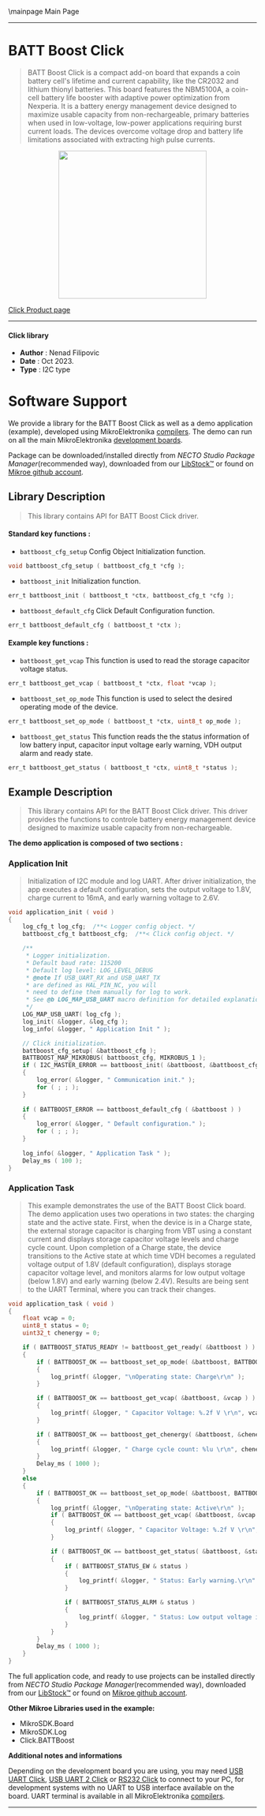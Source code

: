 \mainpage Main Page

---
# BATT Boost Click

> BATT Boost Click is a compact add-on board that expands a coin battery cell's lifetime and current capability, like the CR2032 and lithium thionyl batteries. This board features the NBM5100A, a coin-cell battery life booster with adaptive power optimization from Nexperia. It is a battery energy management device designed to maximize usable capacity from non-rechargeable, primary batteries when used in low-voltage, low-power applications requiring burst current loads. The devices overcome voltage drop and battery life limitations associated with extracting high pulse currents.

<p align="center">
  <img src="https://download.mikroe.com/images/click_for_ide/battboost_click.png" height=300px>
</p>

[Click Product page](https://www.mikroe.com/batt-boost-click)

---


#### Click library

- **Author**        : Nenad Filipovic
- **Date**          : Oct 2023.
- **Type**          : I2C type


# Software Support

We provide a library for the BATT Boost Click
as well as a demo application (example), developed using MikroElektronika
[compilers](https://www.mikroe.com/necto-studio).
The demo can run on all the main MikroElektronika [development boards](https://www.mikroe.com/development-boards).

Package can be downloaded/installed directly from *NECTO Studio Package Manager*(recommended way), downloaded from our [LibStock&trade;](https://libstock.mikroe.com) or found on [Mikroe github account](https://github.com/MikroElektronika/mikrosdk_click_v2/tree/master/clicks).

## Library Description

> This library contains API for BATT Boost Click driver.

#### Standard key functions :

- `battboost_cfg_setup` Config Object Initialization function.
```c
void battboost_cfg_setup ( battboost_cfg_t *cfg );
```

- `battboost_init` Initialization function.
```c
err_t battboost_init ( battboost_t *ctx, battboost_cfg_t *cfg );
```

- `battboost_default_cfg` Click Default Configuration function.
```c
err_t battboost_default_cfg ( battboost_t *ctx );
```

#### Example key functions :

- `battboost_get_vcap` This function is used to read the storage capacitor voltage status.
```c
err_t battboost_get_vcap ( battboost_t *ctx, float *vcap );
```

- `battboost_set_op_mode` This function is used to select the desired operating mode of the device.
```c
err_t battboost_set_op_mode ( battboost_t *ctx, uint8_t op_mode );
```

- `battboost_get_status` This function reads the the status information of low battery input, capacitor input voltage early warning, VDH output alarm and ready state.
```c
err_t battboost_get_status ( battboost_t *ctx, uint8_t *status );
```

## Example Description

> This library contains API for the BATT Boost Click driver.
> This driver provides the functions to controle battery energy management 
> device designed to maximize usable capacity from non-rechargeable.

**The demo application is composed of two sections :**

### Application Init

> Initialization of I2C module and log UART.
> After driver initialization, the app executes a default configuration, 
> sets the output voltage to 1.8V, charge current to 16mA, 
> and early warning voltage to 2.6V.

```c
void application_init ( void ) 
{
    log_cfg_t log_cfg;  /**< Logger config object. */
    battboost_cfg_t battboost_cfg;  /**< Click config object. */

    /** 
     * Logger initialization.
     * Default baud rate: 115200
     * Default log level: LOG_LEVEL_DEBUG
     * @note If USB_UART_RX and USB_UART_TX 
     * are defined as HAL_PIN_NC, you will 
     * need to define them manually for log to work. 
     * See @b LOG_MAP_USB_UART macro definition for detailed explanation.
     */
    LOG_MAP_USB_UART( log_cfg );
    log_init( &logger, &log_cfg );
    log_info( &logger, " Application Init " );

    // Click initialization.
    battboost_cfg_setup( &battboost_cfg );
    BATTBOOST_MAP_MIKROBUS( battboost_cfg, MIKROBUS_1 );
    if ( I2C_MASTER_ERROR == battboost_init( &battboost, &battboost_cfg ) ) 
    {
        log_error( &logger, " Communication init." );
        for ( ; ; );
    }
    
    if ( BATTBOOST_ERROR == battboost_default_cfg ( &battboost ) )
    {
        log_error( &logger, " Default configuration." );
        for ( ; ; );
    }
    
    log_info( &logger, " Application Task " );
    Delay_ms ( 100 );
}
```

### Application Task

> This example demonstrates the use of the BATT Boost Click board. 
> The demo application uses two operations in two states: 
> the charging state and the active state. First, when the device is in a Charge state, 
> the external storage capacitor is charging from VBT using a constant current 
> and displays storage capacitor voltage levels and charge cycle count.
> Upon completion of a Charge state, the device transitions to the Active state 
> at which time VDH becomes a regulated voltage output of 1.8V (default configuration), 
> displays storage capacitor voltage level, and monitors alarms 
> for low output voltage (below 1.8V) and early warning (below 2.4V). 
> Results are being sent to the UART Terminal, where you can track their changes.

```c
void application_task ( void ) 
{
    float vcap = 0;
    uint8_t status = 0;
    uint32_t chenergy = 0;

    if ( BATTBOOST_STATUS_READY != battboost_get_ready( &battboost ) )
    {
        if ( BATTBOOST_OK == battboost_set_op_mode( &battboost, BATTBOOST_OP_MODE_CHARGE ) )
        {
            log_printf( &logger, "\nOperating state: Charge\r\n" );
        }

        if ( BATTBOOST_OK == battboost_get_vcap( &battboost, &vcap ) )
        {
            log_printf( &logger, " Capacitor Voltage: %.2f V \r\n", vcap );
        }

        if ( BATTBOOST_OK == battboost_get_chenergy( &battboost, &chenergy ) )
        {
            log_printf( &logger, " Charge cycle count: %lu \r\n", chenergy );
        }
        Delay_ms ( 1000 );
    }
    else
    {
        if ( BATTBOOST_OK == battboost_set_op_mode( &battboost, BATTBOOST_OP_MODE_ACTIVE ) )
        {
            log_printf( &logger, "\nOperating state: Active\r\n" );
            if ( BATTBOOST_OK == battboost_get_vcap( &battboost, &vcap ) )
            {
                log_printf( &logger, " Capacitor Voltage: %.2f V \r\n", vcap );
            }

            if ( BATTBOOST_OK == battboost_get_status( &battboost, &status ) )
            {
                if ( BATTBOOST_STATUS_EW & status )
                {
                    log_printf( &logger, " Status: Early warning.\r\n" );
                }

                if ( BATTBOOST_STATUS_ALRM & status )
                {
                    log_printf( &logger, " Status: Low output voltage in the Active state.\r\n" );
                }
            }
        }
        Delay_ms ( 1000 );
    }
}
```

The full application code, and ready to use projects can be installed directly from *NECTO Studio Package Manager*(recommended way), downloaded from our [LibStock&trade;](https://libstock.mikroe.com) or found on [Mikroe github account](https://github.com/MikroElektronika/mikrosdk_click_v2/tree/master/clicks).

**Other Mikroe Libraries used in the example:**

- MikroSDK.Board
- MikroSDK.Log
- Click.BATTBoost

**Additional notes and informations**

Depending on the development board you are using, you may need
[USB UART Click](https://www.mikroe.com/usb-uart-click),
[USB UART 2 Click](https://www.mikroe.com/usb-uart-2-click) or
[RS232 Click](https://www.mikroe.com/rs232-click) to connect to your PC, for
development systems with no UART to USB interface available on the board. UART
terminal is available in all MikroElektronika
[compilers](https://shop.mikroe.com/compilers).

---
